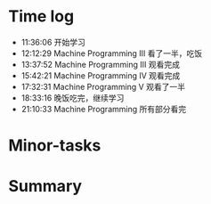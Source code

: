 # Time log

- 11:36:06 开始学习
- 12:12:29 Machine Programming III 看了一半，吃饭
- 13:37:52 Machine Programming III 观看完成
- 15:42:21 Machine Programming IV 观看完成
- 17:32:31 Machine Programming V 观看了一半
- 18:33:16 晚饭吃完，继续学习
- 21:10:33 Machine Programming 所有部分看完

# Minor-tasks

# Summary
